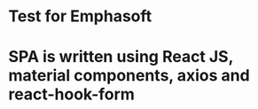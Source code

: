 # Test for Emphasoft

# SPA is written using React JS, material components, axios and react-hook-form

